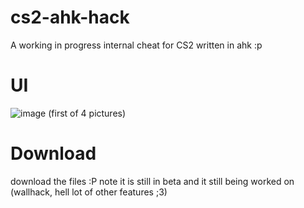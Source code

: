 # cs2-ahk-hack
A working in progress internal cheat for CS2 written in ahk :p

# UI
![image](https://github.com/segiqt/cs2-ahk-hack/assets/145671723/6c4bf5f5-5828-4718-b315-a7e683ed23ac)
(first of 4 pictures)


# Download
download the files :P
note it is still in beta and it still being worked on (wallhack, hell lot of other features ;3)
